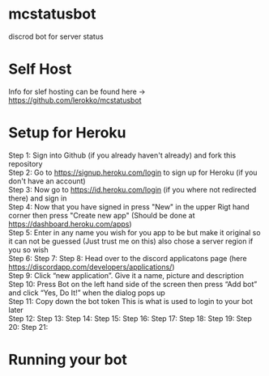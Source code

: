 # mcstatusbot
discrod bot for server status<br/>

# Self Host
Info for slef hosting can be found here -> https://github.com/lerokko/mcstatusbot<br/>

# Setup for Heroku

Step 1: Sign into Github (if you already haven't already) and fork this repository<br/>
Step 2: Go to https://signup.heroku.com/login to sign up for Heroku (if you don't have an account)<br/>
Step 3: Now go to https://id.heroku.com/login (if you where not redirected there)  and sign in<br/>
Step 4: Now that you have signed in press "New" in the upper Rigt hand corner then press "Create new app" (Should be done at https://dashboard.heroku.com/apps)<br/>
Step 5: Enter in any name you wish for you app to be but make it original so it can not be guessed (Just trust me on this) also chose a server region if you so wish<br/>
Step 6: 
Step 7: 
Step 8: Head over to the discord applicatons page (here https://discordapp.com/developers/applications/)<br/>
Step 9: Click “new application”. Give it a name, picture and description<br/>
Step 10: Press Bot on the left hand side of the screen then press “Add bot” and click “Yes, Do It!” when the dialog pops up<br/>
Step 11: Copy down the bot token This is what is used to login to your bot later<br/>
Step 12: 
Step 13: 
Step 14: 
Step 15: 
Step 16: 
Step 17: 
Step 18: 
Step 19: 
Step 20: 
Step 21: 

# Running your bot
